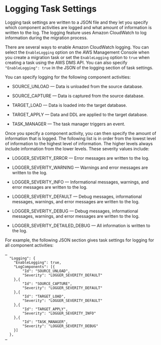 # Logging Task Settings<a name="CHAP_Tasks.CustomizingTasks.TaskSettings.Logging"></a>

Logging task settings are written to a JSON file and they let you specify which component activities are logged and what amount of information is written to the log\. The logging feature uses Amazon CloudWatch to log information during the migration process\.

There are several ways to enable Amazon CloudWatch logging\. You can select the `EnableLogging` option on the AWS Management Console when you create a migration task or set the `EnableLogging` option to `true` when creating a task using the AWS DMS API\. You can also specify `"EnableLogging": true` in the JSON of the logging section of task settings\.

You can specify logging for the following component activities:

+ SOURCE\_UNLOAD — Data is unloaded from the source database\.

+ SOURCE\_CAPTURE — Data is captured from the source database\.

+ TARGET\_LOAD — Data is loaded into the target database\.

+ TARGET\_APPLY — Data and DDL are applied to the target database\.

+ TASK\_MANAGER — The task manager triggers an event\.

Once you specify a component activity, you can then specify the amount of information that is logged\. The following list is in order from the lowest level of information to the highest level of information\. The higher levels always include information from the lower levels\. These severity values include:

+ LOGGER\_SEVERITY\_ERROR — Error messages are written to the log\.

+ LOGGER\_SEVERITY\_WARNING — Warnings and error messages are written to the log\.

+ LOGGER\_SEVERITY\_INFO — Informational messages, warnings, and error messages are written to the log\.

+ LOGGER\_SEVERITY\_DEFAULT — Debug messages, informational messages, warnings, and error messages are written to the log\.

+ LOGGER\_SEVERITY\_DEBUG — Debug messages, informational messages, warnings, and error messages are written to the log\.

+ LOGGER\_SEVERITY\_DETAILED\_DEBUG — All information is written to the log\.

For example, the following JSON section gives task settings for logging for all component activities:

```
…
  "Logging": {
    "EnableLogging": true,
    "LogComponents": [{
        "Id": "SOURCE_UNLOAD",
        "Severity": "LOGGER_SEVERITY_DEFAULT"
    },{
        "Id": "SOURCE_CAPTURE",
        "Severity": "LOGGER_SEVERITY_DEFAULT"
    },{
        "Id": "TARGET_LOAD",
        "Severity": "LOGGER_SEVERITY_DEFAULT"
    },{
        "Id": "TARGET_APPLY",
        "Severity": "LOGGER_SEVERITY_INFO"
    },{
        "Id": "TASK_MANAGER",
        "Severity": "LOGGER_SEVERITY_DEBUG"
    }]
  }, 
…
```